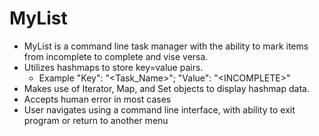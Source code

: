 # MyList
- MyList is a command line task manager with the ability to mark items from incomplete to complete and vise versa.
- Utilizes hashmaps to store key=value pairs.
  - Example "Key": "\<Task_Name\>"; "Value": "\<INCOMPLETE\>"
- Makes use of Iterator, Map, and Set objects to display hashmap data.
- Accepts human error in most cases
- User navigates using a command line interface, with ability to exit program or return to another menu

